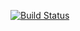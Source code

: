 [![Build Status](https://travis-ci.org/Alicja-Malinowska/django-blog.svg?branch=master)](https://travis-ci.org/Alicja-Malinowska/django-blog)